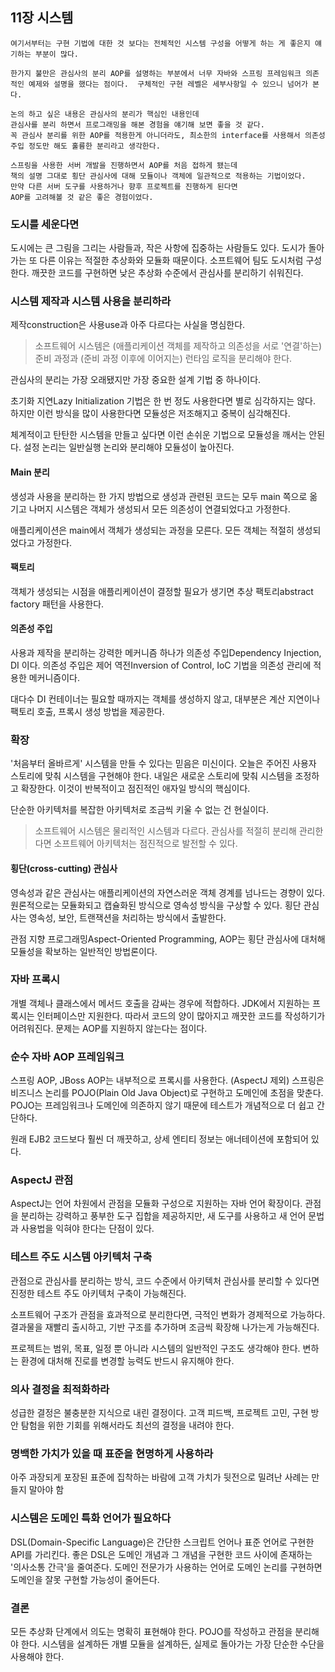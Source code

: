 ## 11장 시스템

```
여기서부터는 구현 기법에 대한 것 보다는 전체적인 시스템 구성을 어떻게 하는 게 좋은지 얘기하는 부분이 많다.

한가지 불만은 관심사의 분리 AOP를 설명하는 부분에서 너무 자바와 스프링 프레임워크 의존적인 예제와 설명을 했다는 점이다.  구체적인 구현 레벨은 세부사항일 수 있으니 넘어가 본다.

논의 하고 싶은 내용은 관심사의 분리가 핵심인 내용인데
관심사를 분리 하면서 프로그래밍을 해본 경험을 얘기해 보면 좋을 것 같다.
꼭 관심사 분리를 위한 AOP를 적용한게 아니더라도, 최소한의 interface를 사용해서 의존성 주입 정도만 해도 훌륭한 분리라고 생각한다.

스프링을 사용한 서버 개발을 진행하면서 AOP를 처음 접하게 됐는데
책의 설명 그대로 횡단 관심사에 대해 모듈이나 객체에 일관적으로 적용하는 기법이었다.
만약 다른 서버 도구를 사용하거나 향후 프로젝트를 진행하게 된다면
AOP를 고려해볼 것 같은 좋은 경험이었다. 
```

### 도시를 세운다면

도시에는 큰 그림을 그리는 사람들과, 작은 사항에 집중하는 사람들도 있다.
도시가 돌아가는 또 다른 이유는 적절한 추상화와 모듈화 때문이다.
소프트웨어 팀도 도시처럼 구성한다. 깨끗한 코드를 구현하면 낮은 추상화 수준에서 관심사를 분리하기 쉬워진다.

### 시스템 제작과 시스템 사용을 분리하라

제작construction은 사용use과 아주 다르다는 사실을 명심한다.

> 소프트웨어 시스템은 (애플리케이션 객체를 제작하고 의존성을 서로 '연결'하는) 준비 과정과 (준비 과정 이후에 이어지는) 런타임 로직을 분리해야 한다.

관심사의 분리는 가장 오래됐지만 가장 중요한 설계 기법 중 하나이다.

초기화 지연Lazy Initialization 기법은 한 번 정도 사용한다면 별로 심각하지는 않다.
하지만 이런 방식을 많이 사용한다면 모듈성은 저조해지고 중복이 심각해진다.

체계적이고 탄탄한 시스템을 만들고 싶다면 이런 손쉬운 기법으로 모듈성을 깨서는 안된다.
설정 논리는 일반실행 논리와 분리해야 모듈성이 높아진다.  

#### Main 분리

생성과 사용을 분리하는 한 가지 방법으로
생성과 관련된 코드는 모두 main 쪽으로 옮기고
나머지 시스템은 객체가 생성되서 모든 의존성이 연결되었다고 가정한다.

애플리케이션은 main에서 객체가 생성되는 과정을 모른다.
모든 객체는 적절히 생성되었다고 가정한다.

#### 팩토리

객체가 생성되는 시점을 애플리케이션이 결정할 필요가 생기면
추상 팩토리abstract factory 패턴을 사용한다.

#### 의존성 주입

사용과 제작을 분리하는 강력한 메커니즘 하나가 의존성 주입Dependency Injection, DI 이다.
의존성 주입은 제어 역전Inversion of Control, IoC 기법을 의존성 관리에 적용한 메커니즘이다.

대다수 DI 컨테이너는 필요할 때까지는 객체를 생성하지 않고,
대부분은 계산 지연이나 팩토리 호출, 프록시 생성 방법을 제공한다.

### 확장

'처음부터 올바르게' 시스템을 만들 수 있다는 믿음은 미신이다.
오늘은 주어진 사용자 스토리에 맞춰 시스템을 구현해야 한다. 
내일은 새로운 스토리에 맞춰 시스템을 조정하고 확장한다.
이것이 반복적이고 점진적인 애자일 방식의 핵심이다.

단순한 아키텍처를 복잡한 아키텍처로 조금씩 키울 수 없는 건 현실이다.

> 소프트웨어 시스템은 물리적인 시스템과 다르다. 관심사를 적절히 분리해 관리한다면 소프트웨어 아키텍처는 점진적으로 발전할 수 있다.

#### 횡단(cross-cutting) 관심사

영속성과 같은 관심사는 애플리케이션의 자연스러운 객체 경계를 넘나드는 경향이 있다.
원론적으로는 모듈화되고 캡슐화된 방식으로 영속성 방식을 구상할 수 있다.
횡단 관심사는 영속성, 보안, 트랜잭션을 처리하는 방식에서 출발한다.

관점 지향 프로그래밍Aspect-Oriented Programming, AOP는 횡단 관심사에 대처해 모듈성을 확보하는 일반적인 방법론이다.

### 자바 프록시

개별 객체나 클래스에서 메서드 호출을 감싸는 경우에 적합하다.
JDK에서 지원하는 프록시는 인터페이스만 지원한다.
따라서 코드의 양이 많아지고 깨끗한 코드를 작성하기가 어려워진다.
문제는 AOP를 지원하지 않는다는 점이다. 

### 순수 자바 AOP 프레임워크

스프링 AOP, JBoss AOP는 내부적으로 프록시를 사용한다. (AspectJ 제외)
스프링은 비즈니스 논리를 POJO(Plain Old Java Object)로 구현하고 도메인에 초점을 맞춘다.
POJO는 프레임워크나 도메인에 의존하지 않기 때문에 테스트가 개념적으로 더 쉽고 간단하다.

원래 EJB2 코드보다 훨씬 더 깨끗하고, 상세 엔티티 정보는 애너테이션에 포함되어 있다.

### AspectJ 관점

AspectJ는 언어 차원에서 관점을 모듈화 구성으로 지원하는 자바 언어 확장이다.
관점을 분리하는 강력하고 풍부한 도구 집합을 제공하지만,
새 도구를 사용하고 새 언어 문법과 사용법을 익혀야 한다는 단점이 있다.

### 테스트 주도 시스템 아키텍처 구축

관점으로 관심사를 분리하는 방식, 코드 수준에서 아키텍처 관심사를 분리할 수 있다면
진정한 테스트 주도 아키텍처 구축이 가능해진다.

소프트웨어 구조가 관점을 효과적으로 분리한다면, 극적인 변화가 경제적으로 가능하다.
결과물을 재빨리 출시하고, 기반 구조를 추가하며 조금씩 확장해 나가는게 가능해진다.

프로젝트는 범위, 목표, 일정 뿐 아니라 시스템의 일반적인 구조도 생각해야 한다.
변하는 환경에 대처해 진로를 변경할 능력도 반드시 유지해야 한다.

### 의사 결정을 최적화하라

성급한 결정은 불충분한 지식으로 내린 결정이다.
고객 피드백, 프로젝트 고민, 구현 방안 탐험을 위한 기회를 위해서라도
최선의 결정을 내려야 한다.

### 명백한 가치가 있을 때 표준을 현명하게 사용하라

아주 과장되게 포장된 표준에 집착하는 바람에 고객 가치가 뒷전으로 밀려난 사례는 만들지 말아야 함

### 시스템은 도메인 특화 언어가 필요하다

DSL(Domain-Specific Language)은 간단한 스크립트 언어나 표준 언어로 구현한 API를 가리킨다.
좋은 DSL은 도메인 개념과 그 개념을 구현한 코드 사이에 존재하는 '의사소통 간극'을 줄여준다. 
도메인 전문가가 사용하는 언어로 도메인 논리를 구현하면 도메인을 잘못 구현할 가능성이 줄어든다.

### 결론

모든 추상화  단계에서 의도는 명확히 표현해야 한다.
POJO를 작성하고 관점을 분리해야 한다.
시스템을 설계하든 개별 모듈을 설계하든, 실제로 돌아가는 가장 단순한 수단을 사용해야 한다.